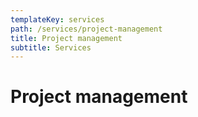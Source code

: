 ```yaml
---
templateKey: services
path: /services/project-management
title: Project management
subtitle: Services
---
```


# Project management
